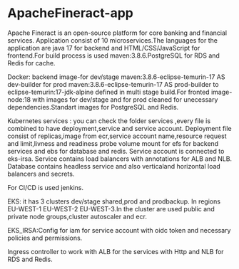 # ApacheFineract-app
Apache Fineract is an open-source platform for core banking and financial services.
Application consist of 10 microservices.The languages for the application are java 17 for backend and HTML/CSS/JavaScript for frontend.For build process is used maven:3.8.6.PostgreSQL for RDS and Redis for cache.

Docker: backend image-for dev/stage maven:3.8.6-eclipse-temurin-17 AS dev-builder for prod maven:3.8.6-eclipse-temurin-17 AS prod-builder to eclipse-temurin:17-jdk-alpine defined in multi stage build.For fronted image-node:18 with  images for dev/stage and for prod cleaned for unecessary dependencies.Standart images for PostgreSQL and Redis.

Kubernetes services : you can check the folder services ,every file is combined to have deployment,service and service account. Deployment file consist of replicas,image from ecr,service account name,resource request and limit,livness and readiness probe volume mount for efs for backend services and ebs for database and redis. Service account is connected to eks-irsa. Service contains load balancers with annotations for ALB and NLB. Database contains headless service and also verticaland horizontal load balancers and secrets.

For CI/CD is used jenkins.

EKS: it has 3 clusters dev/stage shared,prod and prodbackup. In regions EU-WEST-1 EU-WEST-2 EU-WEST-3.In the cluster are used public and private node groups,cluster autoscaler and ecr.

EKS_IRSA:Config for iam for service account with oidc token and necessary policies and permissions.

Ingress controller to work with ALB for the services with Http and NLB for RDS and Redis.
